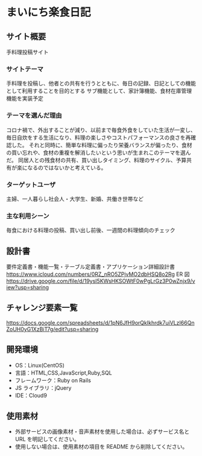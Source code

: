 # まいにち楽食日記

## サイト概要

手料理投稿サイト

### サイトテーマ

手料理を投稿し、他者との共有を行うとともに、毎日の記録、日記としての機能として利用することを目的とする サブ機能として、家計簿機能、食材在庫管理機能を実装予定

### テーマを選んだ理由

コロナ禍で、外出することが減り、以前まで毎食外食をしていた生活が一変し、毎日自炊をする生活になり、料理の楽しさやコストパフォーマンスの良さを再確認した。 それと同時に、簡単な料理に偏ったり栄養バランスが偏ったり、食材の買い忘れや、食材の重複を解消したいという思いが生まれこのテーマを選んだ。 同居人との残食材の共有、買い出しタイミング、料理のサイクル、予算共有が楽になるのではないかと考えている。

### ターゲットユーザ

主婦、一人暮らし社会人・大学生、新婚、共働き世帯など

### 主な利用シーン

毎食における料理の投稿、買い出し前後、一週間の料理傾向のチェック

## 設計書

要件定義書・機能一覧・テーブル定義書・アプリケーション詳細設計書 https://www.icloud.com/numbers/0RZ_nRO5ZPjvMO2dbHSQ8o2Rg
  ER 図 https://drive.google.com/file/d/19ysI5KWsHKSOWtF0wPgLrGz3P0wZnjx9/view?usp=sharing

## チャレンジ要素一覧

https://docs.google.com/spreadsheets/d/1pN6JfH9orQkIkhrdk7uiVLzI66QnZoUH0yG1XzBiT7g/edit?usp=sharing

## 開発環境

- OS：Linux(CentOS)
- 言語：HTML,CSS,JavaScript,Ruby,SQL
- フレームワーク：Ruby on Rails
- JS ライブラリ：jQuery
- IDE：Cloud9

## 使用素材

- 外部サービスの画像素材・音声素材を使用した場合は、必ずサービス名と URL を明記してください。
- 使用しない場合は、使用素材の項目を README から削除してください。
